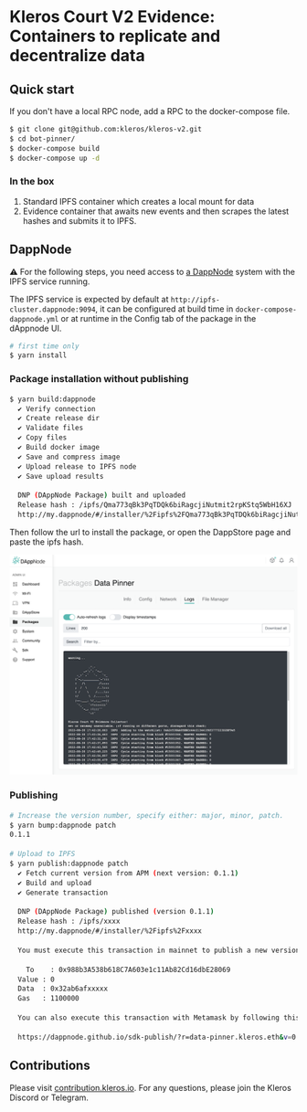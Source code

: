 # Kleros Court V2 Evidence: Containers to replicate and decentralize data

## Quick start

If you don't have a local RPC node, add a RPC to the docker-compose file.

```bash
$ git clone git@github.com:kleros/kleros-v2.git
$ cd bot-pinner/
$ docker-compose build
$ docker-compose up -d
```

### In the box

1. Standard IPFS container which creates a local mount for data
2. Evidence container that awaits new events and then scrapes the latest hashes and submits it to IPFS.

## DappNode

:warning: For the following steps, you need access to [a DappNode](https://dappnode.io) system with the IPFS service running.

The IPFS service is expected by default at `http://ipfs-cluster.dappnode:9094`, it can be configured at build time in `docker-compose-dappnode.yml` or at runtime in the Config tab of the package in the dAppnode UI.

```bash
# first time only
$ yarn install
```

### Package installation without publishing

```bash
$ yarn build:dappnode
  ✔ Verify connection
  ✔ Create release dir
  ✔ Validate files
  ✔ Copy files
  ✔ Build docker image
  ✔ Save and compress image
  ✔ Upload release to IPFS node
  ✔ Save upload results

  DNP (DAppNode Package) built and uploaded
  Release hash : /ipfs/Qma773qBk3PqTDQk6biRagcjiNutmit2rpKStq5WbH16XJ
  http://my.dappnode/#/installer/%2Fipfs%2FQma773qBk3PqTDQk6biRagcjiNutmit2rpKStq5WbH16XJ
```

Then follow the url to install the package, or open the DappStore page and paste the ipfs hash.

![DappNode package](docs/image.png)

### Publishing

```bash
# Increase the version number, specify either: major, minor, patch.
$ yarn bump:dappnode patch
0.1.1

# Upload to IPFS
$ yarn publish:dappnode patch
  ✔ Fetch current version from APM (next version: 0.1.1)
  ✔ Build and upload
  ✔ Generate transaction

  DNP (DAppNode Package) published (version 0.1.1)
  Release hash : /ipfs/xxxx
  http://my.dappnode/#/installer/%2Fipfs%2Fxxxx

  You must execute this transaction in mainnet to publish a new version of this DNP.

    To    : 0x988b3A538b618C7A603e1c11Ab82Cd16dbE28069
  Value : 0
  Data  : 0x32ab6afxxxxx
  Gas   : 1100000

  You can also execute this transaction with Metamask by following this pre-filled link

  https://dappnode.github.io/sdk-publish/?r=data-pinner.kleros.eth&v=0.1.1&h=%2Fipfs%2Fxxxxx

```

## Contributions

Please visit [contribution.kleros.io](contributing.kleros.io.).
For any questions, please join the Kleros Discord or Telegram.
